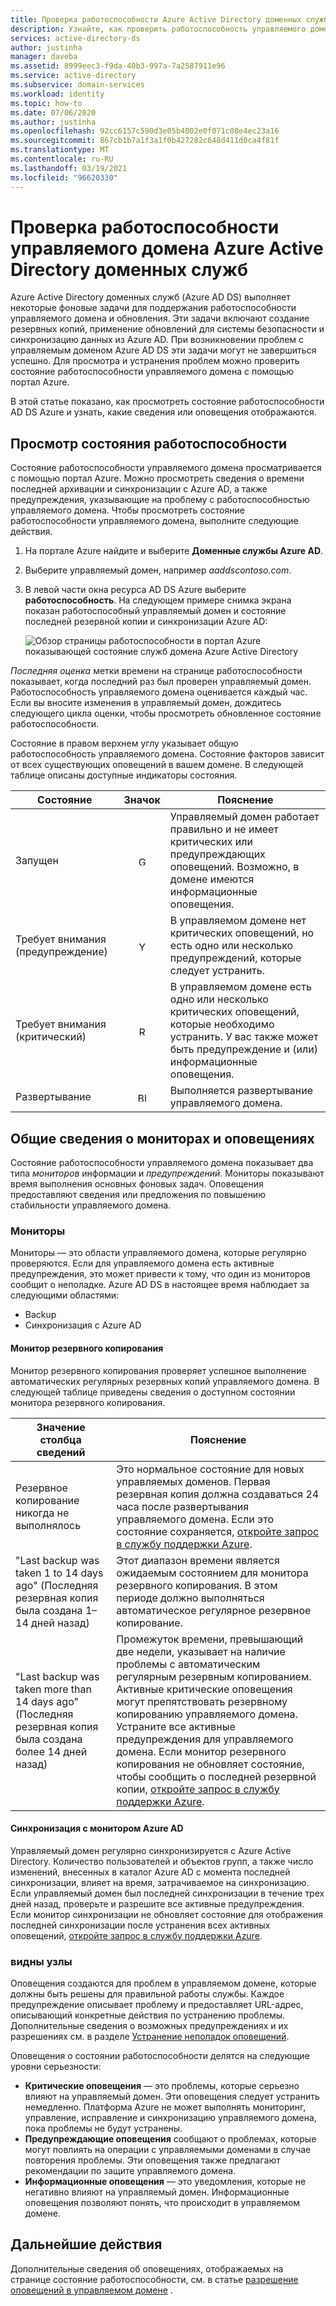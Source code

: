 ```yaml
---
title: Проверка работоспособности Azure Active Directory доменных служб | Документация Майкрософт
description: Узнайте, как проверить работоспособность управляемого домена Azure Active Directory доменных служб (Azure AD DS) и получить сведения о сообщениях о состоянии с помощью портал Azure.
services: active-directory-ds
author: justinha
manager: daveba
ms.assetid: 8999eec3-f9da-40b3-997a-7a2587911e96
ms.service: active-directory
ms.subservice: domain-services
ms.workload: identity
ms.topic: how-to
ms.date: 07/06/2020
ms.author: justinha
ms.openlocfilehash: 92cc6157c590d3e05b4002e0f071c08e4ec23a16
ms.sourcegitcommit: 867cb1b7a1f3a1f0b427282c648d411d0ca4f81f
ms.translationtype: MT
ms.contentlocale: ru-RU
ms.lasthandoff: 03/19/2021
ms.locfileid: "96620330"
---
```

# <a name="check-the-health-of-an-azure-active-directory-domain-services-managed-domain"></a>Проверка работоспособности управляемого домена Azure Active Directory доменных служб

Azure Active Directory доменных служб (Azure AD DS) выполняет некоторые фоновые задачи для поддержания работоспособности управляемого домена и обновления. Эти задачи включают создание резервных копий, применение обновлений для системы безопасности и синхронизацию данных из Azure AD. При возникновении проблем с управляемым доменом Azure AD DS эти задачи могут не завершиться успешно. Для просмотра и устранения проблем можно проверить состояние работоспособности управляемого домена с помощью портал Azure.

В этой статье показано, как просмотреть состояние работоспособности AD DS Azure и узнать, какие сведения или оповещения отображаются.

## <a name="view-the-health-status"></a>Просмотр состояния работоспособности

Состояние работоспособности управляемого домена просматривается с помощью портал Azure. Можно просмотреть сведения о времени последней архивации и синхронизации с Azure AD, а также предупреждения, указывающие на проблему с работоспособностью управляемого домена. Чтобы просмотреть состояние работоспособности управляемого домена, выполните следующие действия.

1. На портале Azure найдите и выберите **Доменные службы Azure AD**.
1. Выберите управляемый домен, например *aaddscontoso.com*.
1. В левой части окна ресурса AD DS Azure выберите **работоспособность**. На следующем примере снимка экрана показан работоспособный управляемый домен и состояние последней резервной копии и синхронизации Azure AD:

    ![Обзор страницы работоспособности в портал Azure показывающей состояние служб домена Azure Active Directory](./media/check-health/health-page.png)

*Последняя оценка* метки времени на странице работоспособности показывает, когда последний раз был проверен управляемый домен. Работоспособность управляемого домена оценивается каждый час. Если вы вносите изменения в управляемый домен, дождитесь следующего цикла оценки, чтобы просмотреть обновленное состояние работоспособности.

Состояние в правом верхнем углу указывает общую работоспособность управляемого домена. Состояние факторов зависит от всех существующих оповещений в вашем домене. В следующей таблице описаны доступные индикаторы состояния.

| Состояние | Значок | Пояснение |
| --- | :----: | --- |
| Запущен | <img src= "./media/active-directory-domain-services-alerts/running-icon.png" width = "15" alt="Green check mark for running"> | Управляемый домен работает правильно и не имеет критических или предупреждающих оповещений. Возможно, в домене имеются информационные оповещения. |
| Требует внимания (предупреждение) | <img src= "./media/active-directory-domain-services-alerts/warning-icon.png" width = "15" alt="Yellow exclamation mark for warning"> | В управляемом домене нет критических оповещений, но есть одно или несколько предупреждений, которые следует устранить. |
| Требует внимания (критический) | <img src= "./media/active-directory-domain-services-alerts/critical-icon.png" width = "15" alt="Red exclamation mark for critical"> | В управляемом домене есть одно или несколько критических оповещений, которые необходимо устранить. У вас также может быть предупреждение и (или) информационные оповещения. |
| Развертывание | <img src= "./media/active-directory-domain-services-alerts/deploying-icon.png" width = "15" alt="Blue circular arrows for deploying"> | Выполняется развертывание управляемого домена. |

## <a name="understand-monitors-and-alerts"></a>Общие сведения о мониторах и оповещениях

Состояние работоспособности управляемого домена показывает два типа *мониторов* информации и *предупреждений*. Мониторы показывают время выполнения основных фоновых задач. Оповещения предоставляют сведения или предложения по повышению стабильности управляемого домена.

### <a name="monitors"></a>Мониторы

Мониторы — это области управляемого домена, которые регулярно проверяются. Если для управляемого домена есть активные предупреждения, это может привести к тому, что один из мониторов сообщит о неполадке. Azure AD DS в настоящее время наблюдает за следующими областями:

* Backup
* Синхронизация с Azure AD

#### <a name="backup-monitor"></a>Монитор резервного копирования

Монитор резервного копирования проверяет успешное выполнение автоматических регулярных резервных копий управляемого домена. В следующей таблице приведены сведения о доступном состоянии монитора резервного копирования.

| Значение столбца сведений | Пояснение |
| --- | --- |
| Резервное копирование никогда не выполнялось | Это нормальное состояние для новых управляемых доменов. Первая резервная копия должна создаваться 24 часа после развертывания управляемого домена. Если это состояние сохраняется, [откройте запрос в службу поддержки Azure][azure-support]. |
| "Last backup was taken 1 to 14 days ago" (Последняя резервная копия была создана 1–14 дней назад) | Этот диапазон времени является ожидаемым состоянием для монитора резервного копирования. В этом периоде должно выполняться автоматическое регулярное резервное копирование. |
| "Last backup was taken more than 14 days ago" (Последняя резервная копия была создана более 14 дней назад) | Промежуток времени, превышающий две недели, указывает на наличие проблемы с автоматическим регулярным резервным копированием. Активные критические оповещения могут препятствовать резервному копированию управляемого домена. Устраните все активные предупреждения для управляемого домена. Если монитор резервного копирования не обновляет состояние, чтобы сообщить о последней резервной копии, [откройте запрос в службу поддержки Azure][azure-support]. |

#### <a name="synchronization-with-azure-ad-monitor"></a>Синхронизация с монитором Azure AD

Управляемый домен регулярно синхронизируется с Azure Active Directory. Количество пользователей и объектов групп, а также число изменений, внесенных в каталог Azure AD с момента последней синхронизации, влияет на время, затрачиваемое на синхронизацию. Если управляемый домен был последней синхронизации в течение трех дней назад, проверьте и разрешите все активные предупреждения. Если монитор синхронизации не обновляет состояние для отображения последней синхронизации после устранения всех активных оповещений, [откройте запрос в службу поддержки Azure][azure-support].

### <a name="alerts"></a>видны узлы

Оповещения создаются для проблем в управляемом домене, которые должны быть решены для правильной работы службы. Каждое предупреждение описывает проблему и предоставляет URL-адрес, описывающий конкретные действия по устранению проблемы. Дополнительные сведения о возможных предупреждениях и их разрешениях см. в разделе [Устранение неполадок оповещений](troubleshoot-alerts.md).

Оповещения о состоянии работоспособности делятся на следующие уровни серьезности:

 * **Критические оповещения** — это проблемы, которые серьезно влияют на управляемый домен. Эти оповещения следует устранить немедленно. Платформа Azure не может выполнять мониторинг, управление, исправление и синхронизацию управляемого домена, пока проблемы не будут устранены.
 * **Предупреждающие оповещения** сообщают о проблемах, которые могут повлиять на операции с управляемыми доменами в случае повторения проблемы. Эти оповещения также предлагают рекомендации по защите управляемого домена.
 * **Информационные оповещения** — это уведомления, которые не негативно влияют на управляемый домен. Информационные оповещения позволяют понять, что происходит в управляемом домене.

## <a name="next-steps"></a>Дальнейшие действия

Дополнительные сведения об оповещениях, отображаемых на странице состояние работоспособности, см. в статье [разрешение оповещений в управляемом домене][troubleshoot-alerts] .

<!-- INTERNAL LINKS -->
[azure-support]: ../active-directory/fundamentals/active-directory-troubleshooting-support-howto.md
[troubleshoot-alerts]: troubleshoot-alerts.md

